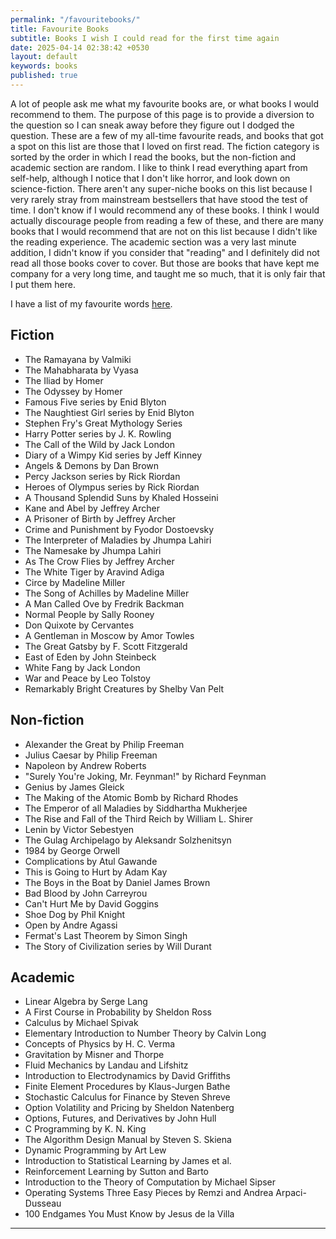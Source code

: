 ```yaml
---
permalink: "/favouritebooks/"
title: Favourite Books
subtitle: Books I wish I could read for the first time again
date: 2025-04-14 02:38:42 +0530
layout: default
keywords: books
published: true
---
```


A lot of people ask me what my favourite books are, or what books I would recommend to them. The purpose of this page is to provide a diversion to the question so I can sneak away before they figure out I dodged the question. These are a few of my all-time favourite reads, and books that got a spot on this list are those that I loved on first read. The fiction category is sorted by the order in which I read the books, but the non-fiction and academic section are random. I like to think I read everything apart from self-help, although I notice that I don't like horror, and look down on science-fiction. There aren't any super-niche books on this list because I very rarely stray from mainstream bestsellers that have stood the test of time. I don't know if I would recommend any of these books. I think I would actually discourage people from reading a few of these, and there are many books that I would recommend that are not on this list because I didn't like the reading experience. The academic section was a very last minute addition, I didn't know if you consider that "reading" and I definitely did not read all those books cover to cover. But those are books that have kept me company for a very long time, and taught me so much, that it is only fair that I put them here.

I have a list of my favourite words [here](/words.txt).

## Fiction

- The Ramayana by Valmiki
- The Mahabharata by Vyasa
- The Iliad by Homer
- The Odyssey by Homer
- Famous Five series by Enid Blyton
- The Naughtiest Girl series by Enid Blyton
- Stephen Fry's Great Mythology Series
- Harry Potter series by J. K. Rowling
- The Call of the Wild by Jack London
- Diary of a Wimpy Kid series by Jeff Kinney
- Angels & Demons by Dan Brown
- Percy Jackson series by Rick Riordan
- Heroes of Olympus series by Rick Riordan
- A Thousand Splendid Suns by Khaled Hosseini
- Kane and Abel by Jeffrey Archer
- A Prisoner of Birth by Jeffrey Archer
- Crime and Punishment by Fyodor Dostoevsky
- The Interpreter of Maladies by Jhumpa Lahiri
- The Namesake by Jhumpa Lahiri
- As The Crow Flies by Jeffrey Archer
- The White Tiger by Aravind Adiga
- Circe by Madeline Miller
- The Song of Achilles by Madeline Miller
- A Man Called Ove by Fredrik Backman
- Normal People by Sally Rooney
- Don Quixote by Cervantes
- A Gentleman in Moscow by Amor Towles
- The Great Gatsby by F. Scott Fitzgerald
- East of Eden by John Steinbeck
- White Fang by Jack London
- War and Peace by Leo Tolstoy
- Remarkably Bright Creatures by Shelby Van Pelt

## Non-fiction

- Alexander the Great by Philip Freeman
- Julius Caesar by Philip Freeman
- Napoleon by Andrew Roberts
- "Surely You're Joking, Mr. Feynman!" by Richard Feynman
- Genius by James Gleick
- The Making of the Atomic Bomb by Richard Rhodes
- The Emperor of all Maladies by Siddhartha Mukherjee
- The Rise and Fall of the Third Reich by William L. Shirer
- Lenin by Victor Sebestyen
- The Gulag Archipelago by Aleksandr Solzhenitsyn
- 1984 by George Orwell
- Complications by Atul Gawande
- This is Going to Hurt by Adam Kay
- The Boys in the Boat by Daniel James Brown
- Bad Blood by John Carreyrou
- Can't Hurt Me by David Goggins
- Shoe Dog by Phil Knight
- Open by Andre Agassi
- Fermat's Last Theorem by Simon Singh
- The Story of Civilization series by Will Durant

## Academic

- Linear Algebra by Serge Lang
- A First Course in Probability by Sheldon Ross
- Calculus by Michael Spivak
- Elementary Introduction to Number Theory by Calvin Long
- Concepts of Physics by H. C. Verma
- Gravitation by Misner and Thorpe
- Fluid Mechanics by Landau and Lifshitz
- Introduction to Electrodynamics by David Griffiths
- Finite Element Procedures by Klaus-Jurgen Bathe
- Stochastic Calculus for Finance by Steven Shreve
- Option Volatility and Pricing by Sheldon Natenberg
- Options, Futures, and Derivatives by John Hull
- C Programming by K. N. King
- The Algorithm Design Manual by Steven S. Skiena
- Dynamic Programming by Art Lew
- Introduction to Statistical Learning by James et al.
- Reinforcement Learning by Sutton and Barto
- Introduction to the Theory of Computation by Michael Sipser
- Operating Systems Three Easy Pieces by Remzi and Andrea Arpaci-Dusseau
- 100 Endgames You Must Know by Jesus de la Villa 

---
